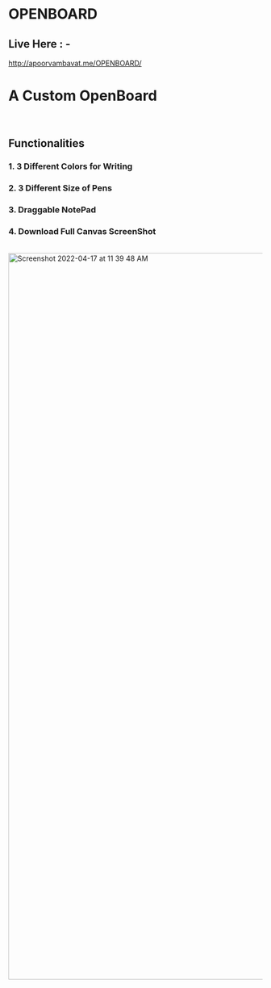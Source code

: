 # OPENBOARD
## Live Here : - 
http://apoorvambavat.me/OPENBOARD/
<br>

# A Custom OpenBoard 
<br>

## Functionalities

### 1. 3 Different Colors for Writing

### 2. 3 Different Size of Pens

### 3. Draggable NotePad

### 4. Download Full Canvas ScreenShot

<br>
<img width="1440" alt="Screenshot 2022-04-17 at 11 39 48 AM" src="https://user-images.githubusercontent.com/77097580/163702989-973fde88-0517-4ea9-a094-e2c89fab1dec.png">
